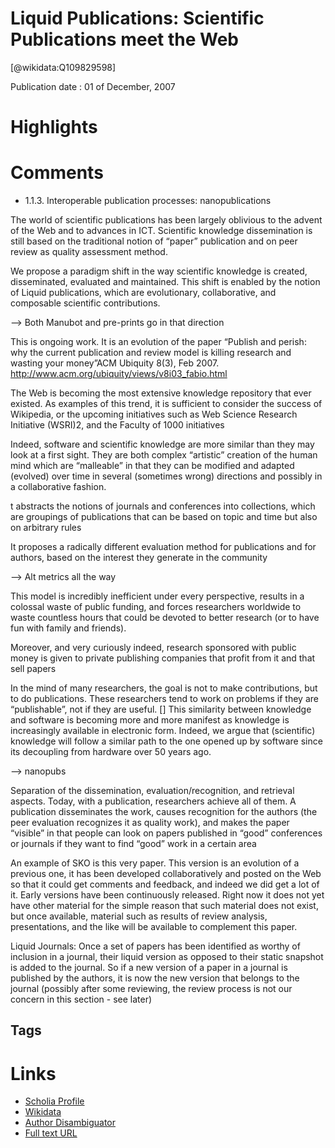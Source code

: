 
Liquid Publications: Scientific Publications meet the Web
=========================================================
  
  [@wikidata:Q109829598]  
  
Publication date : 01 of December, 2007  

# Highlights

# Comments
- 1.1.3. Interoperable publication processes: nanopublications 

The world of scientific publications has been largely oblivious to the advent of the Web and to
advances in ICT. Scientific knowledge dissemination is still based on the traditional notion of
“paper” publication and on peer review as quality assessment method.

We propose a paradigm shift in the way scientific knowledge is created, disseminated, evaluated
and maintained. This shift is enabled by the notion of Liquid publications, which are
evolutionary, collaborative, and composable scientific contributions.

--> Both Manubot and pre-prints go in that direction

This is ongoing work. It is an evolution of the paper “Publish and perish: why the current
publication and review model is killing research and wasting your money”ACM Ubiquity 8(3),
Feb 2007. http://www.acm.org/ubiquity/views/v8i03_fabio.html

The Web is becoming the most extensive knowledge repository that ever existed. As examples of 
this trend, it is sufficient to consider the success of Wikipedia, or the upcoming initiatives
 such as Web Science Research Initiative (WSRI)2, and the Faculty of 1000 initiatives

Indeed, software and scientific knowledge are more similar than they may look at a first sight.
They are both complex “artistic” creation of the human mind which are “malleable” in that they
can be modified and adapted (evolved) over time in several (sometimes wrong) directions and
possibly in a collaborative fashion. 


t abstracts the notions of journals and conferences into collections, which are groupings
of publications that can be based on topic and time but also on arbitrary rules

It proposes a radically different evaluation method for publications and for authors, based
on the interest they generate in the community

--> Alt metrics all the way

This model is incredibly inefficient under every perspective, results in a colossal waste of public
funding, and forces researchers worldwide to waste countless hours that could be devoted to
better research (or to have fun with family and friends).

Moreover, and very curiously indeed, research sponsored with public money is given to private publishing companies that profit from 
it and that sell papers

In the mind of many researchers, the goal is not to make contributions, but
to do publications. These researchers tend to work on problems if they are “publishable”, not if
they are useful.
[]
This similarity between knowledge and software is becoming more and more manifest as
knowledge is increasingly available in electronic form. Indeed, we argue that (scientific)
knowledge will follow a similar path to the one opened up by software since its decoupling from
hardware over 50 years ago.

--> nanopubs

Separation of the dissemination, evaluation/recognition, and retrieval aspects. Today,
with a publication, researchers achieve all of them. A publication disseminates the work,
causes recognition for the authors (the peer evaluation recognizes it as quality work), and
makes the paper “visible” in that people can look on papers published in “good”
conferences or journals if they want to find “good” work in a certain area

An example of SKO is this very paper. This version is an evolution of a previous one, it has been
developed collaboratively and posted on the Web so that it could get comments and feedback, and
indeed we did get a lot of it. Early versions have been continuously released. Right now it does
not yet have other material for the simple reason that such material does not exist, but once
available, material such as results of review analysis, presentations, and the like will be available
to complement this paper.

Liquid Journals: Once a set of papers has been identified as worthy of inclusion in a journal,
their liquid version as opposed to their static snapshot is added to the journal. So if a new
version of a paper in a journal is published by the authors, it is now the new version that
belongs to the journal (possibly after some reviewing, the review process is not our concern
in this section - see later)
## Tags

# Links
  
 * [Scholia Profile](https://scholia.toolforge.org/work/Q109829598)  
 * [Wikidata](https://www.wikidata.org/wiki/Q109829598)  
 * [Author Disambiguator](https://author-disambiguator.toolforge.org/work_item_oauth.php?id=Q109829598&batch_id=&match=1&author_list_id=&doit=Get+author+links+for+work)  
 * [Full text URL](http://eprints.biblio.unitn.it/1313/)  
